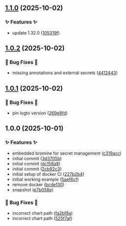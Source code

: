 ## [1.1.0](https://github.com/AtomiCloud/aldehyde.lithium/compare/v1.0.2...v1.1.0) (2025-10-02)


### ✨ Features ✨

* update 1.32.0 ([105319f](https://github.com/AtomiCloud/aldehyde.lithium/commit/105319f7223db1f18f5c6ca091eee89b39804ca4))

## [1.0.2](https://github.com/AtomiCloud/aldehyde.lithium/compare/v1.0.1...v1.0.2) (2025-10-02)


### 🐛 Bug Fixes 🐛

* missing annotations and external secrets ([4412443](https://github.com/AtomiCloud/aldehyde.lithium/commit/4412443d5c2fa722f50acaa345db9fd480f64bd3))

## [1.0.1](https://github.com/AtomiCloud/aldehyde.lithium/compare/v1.0.0...v1.0.1) (2025-10-02)


### 🐛 Bug Fixes 🐛

* pin logto version ([269e8fd](https://github.com/AtomiCloud/aldehyde.lithium/commit/269e8fdd32d6a1ac0ed74adadc4d6f5e666c9499))

## 1.0.0 (2025-10-01)


### ✨ Features ✨

* embedded bromine for secret management ([c319acc](https://github.com/AtomiCloud/aldehyde.lithium/commit/c319acc8b92f0edde2a7133853fd1644928b5ccb))
* initial commit ([3d3705b](https://github.com/AtomiCloud/aldehyde.lithium/commit/3d3705b8397aa89559f03a6de852749c716027e2))
* initial commit ([dc158a8](https://github.com/AtomiCloud/aldehyde.lithium/commit/dc158a8c68262e679c5afb0c697af4cde28e6c87))
* initial commit ([2cb92c3](https://github.com/AtomiCloud/aldehyde.lithium/commit/2cb92c31abb1696c968144ebc675db8dc51c7a13))
* initial setup of docker CI ([227b2b4](https://github.com/AtomiCloud/aldehyde.lithium/commit/227b2b457a321c582eaefdc8870697ed292a3787))
* initial working example ([5aef6cf](https://github.com/AtomiCloud/aldehyde.lithium/commit/5aef6cf3f89890d2a6302356a28d07ca118e9d85))
* remove docker ([bcde130](https://github.com/AtomiCloud/aldehyde.lithium/commit/bcde130577d39cc378034d1021c5d3391f2154ef))
* snapshot ([e7b058e](https://github.com/AtomiCloud/aldehyde.lithium/commit/e7b058eeb5aaa7a52bdf65166cc73bb49dae0eb1))


### 🐛 Bug Fixes 🐛

* incorrect chart path ([fa2bf8a](https://github.com/AtomiCloud/aldehyde.lithium/commit/fa2bf8a6e3d4552930660e50c98a74be6a5a2a4a))
* incorrect chart path ([525f7af](https://github.com/AtomiCloud/aldehyde.lithium/commit/525f7af03cff2b20f069f0bf89fdf2acb151fac2))
